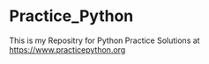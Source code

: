 # Practice_Python
This is my Repositry for Python Practice Solutions at https://www.practicepython.org
